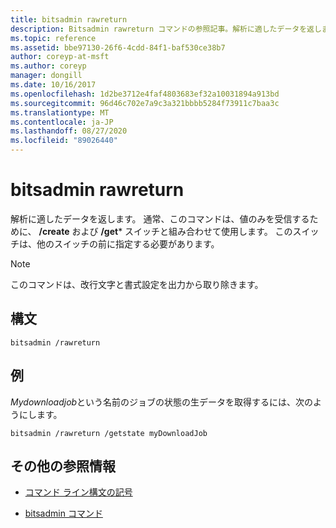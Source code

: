 ```yaml
---
title: bitsadmin rawreturn
description: Bitsadmin rawreturn コマンドの参照記事。解析に適したデータを返します。
ms.topic: reference
ms.assetid: bbe97130-26f6-4cdd-84f1-baf530ce38b7
author: coreyp-at-msft
ms.author: coreyp
manager: dongill
ms.date: 10/16/2017
ms.openlocfilehash: 1d2be3712e4faf4803683ef32a10031894a913bd
ms.sourcegitcommit: 96d46c702e7a9c3a321bbbb5284f73911c7baa3c
ms.translationtype: MT
ms.contentlocale: ja-JP
ms.lasthandoff: 08/27/2020
ms.locfileid: "89026440"
---
```

# <a name="bitsadmin-rawreturn"></a>bitsadmin rawreturn

解析に適したデータを返します。 通常、このコマンドは、値のみを受信するために、 **/create** および **/get*** スイッチと組み合わせて使用します。 このスイッチは、他のスイッチの前に指定する必要があります。

> [!NOTE]
> このコマンドは、改行文字と書式設定を出力から取り除きます。

## <a name="syntax"></a>構文

```
bitsadmin /rawreturn
```

## <a name="examples"></a>例

*Mydownloadjob*という名前のジョブの状態の生データを取得するには、次のようにします。

```
bitsadmin /rawreturn /getstate myDownloadJob
```

## <a name="additional-references"></a>その他の参照情報

- [コマンド ライン構文の記号](command-line-syntax-key.md)

- [bitsadmin コマンド](bitsadmin.md)
